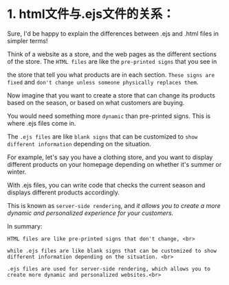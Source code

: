 # 1. html文件与.ejs文件的关系：
Sure, I'd be happy to explain the differences between .ejs and .html files in simpler terms!

Think of a website as a store, and the web pages as the different sections of the store. The `HTML files` are like the `pre-printed signs` that you see in <br>

the store that tell you what products are in each section. `These signs are fixed` and `don't change unless someone physically replaces them`.<br>

Now imagine that you want to create a store that can change its products based on the season, or based on what customers are buying.<br>

You would need something more `dynamic` than pre-printed signs. This is where .ejs files come in.<br>

The `.ejs files` are like `blank signs` that can be customized to `show different information` depending on the situation.<br>

For example, let's say you have a clothing store, and you want to display different products on your homepage depending on whether it's summer or winter.<br>

With .ejs files, you can write code that checks the current season and displays different products accordingly.<br>

This is known as `server-side rendering`, and *it allows you to create a more dynamic and personalized experience for your customers.*<br>

In summary:

`HTML files are like pre-printed signs that don't change, <br>`

`while .ejs files are like blank signs that can be customized to show different information depending on the situation. <br>`

`.ejs files are used for server-side rendering, which allows you to create more dynamic and personalized websites.<br>`
